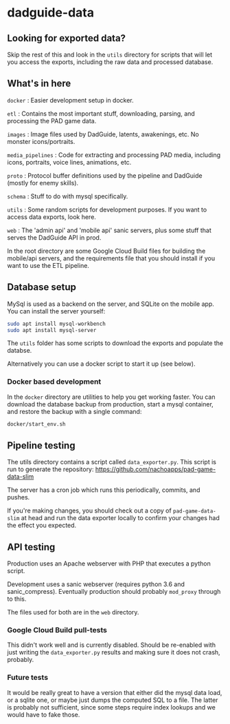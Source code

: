 # dadguide-data

## Looking for exported data?

Skip the rest of this and look in the `utils` directory for scripts that will
let you access the exports, including the raw data and processed database.

## What's in here

`docker` : Easier development setup in docker.

`etl` : Contains the most important stuff, downloading, parsing, and processing the PAD game data.

`images` : Image files used by DadGuide, latents, awakenings, etc. No monster icons/portraits.

`media_pipelines` : Code for extracting and processing PAD media, including icons, portraits, voice lines, animations, etc.

`proto` : Protocol buffer definitions used by the pipeline and DadGuide (mostly for enemy skills).

`schema` : Stuff to do with mysql specifically. 

`utils` : Some random scripts for development purposes. If you want to access data exports, look here.

`web` : The 'admin api' and 'mobile api' sanic servers, plus some stuff that serves the DadGuide API in prod.

In the root directory are some Google Cloud Build files for building the mobile/api servers, and the requirements
file that you should install if you want to use the ETL pipeline.

## Database setup

MySql is used as a backend on the server, and SQLite on the mobile app.
You can install the server yourself:

```bash
sudo apt install mysql-workbench
sudo apt install mysql-server
```

The `utils` folder has some scripts to download the exports and populate the databse.

Alternatively you can use a docker script to start it up (see below).

### Docker based development

In the `docker` directory are utilities to help you get working faster. You can download the database
backup from production, start a mysql container, and restore the backup with a single command:

```bash
docker/start_env.sh
```

## Pipeline testing

The utils directory contains a script called `data_exporter.py`. This script is run to generate the
repository: https://github.com/nachoapps/pad-game-data-slim

The server has a cron job which runs this periodically, commits, and pushes.

If you're making changes, you should check out a copy of `pad-game-data-slim` at head and run the
data exporter locally to confirm your changes had the effect you expected.

## API testing

Production uses an Apache webserver with PHP that executes a python script.

Development uses a sanic webserver (requires python 3.6 and sanic\_compress).
Eventually production should probably `mod_proxy` through to this. 

The files used for both are in the `web` directory.

### Google Cloud Build pull-tests

This didn't work well and is currently disabled. Should be re-enabled with just
writing the `data_exporter.py` results and making sure it does not crash, probably.

### Future tests

It would be really great to have a version that either did the mysql data load, or a sqlite one, or
maybe just dumps the computed SQL to a file. The latter is probably not sufficient, since some steps
require index lookups and we would have to fake those.
